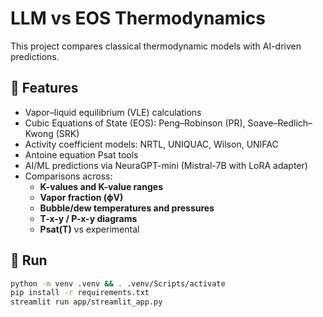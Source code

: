 # LLM vs EOS Thermodynamics

This project compares classical thermodynamic models with AI-driven predictions.

## 📌 Features
- Vapor–liquid equilibrium (VLE) calculations
- Cubic Equations of State (EOS): Peng–Robinson (PR), Soave–Redlich–Kwong (SRK)
- Activity coefficient models: NRTL, UNIQUAC, Wilson, UNIFAC
- Antoine equation Psat tools
- AI/ML predictions via NeuraGPT-mini (Mistral-7B with LoRA adapter)
- Comparisons across:
  - **K-values and K-value ranges**
  - **Vapor fraction (ϕV)**
  - **Bubble/dew temperatures and pressures**
  - **T-x-y / P-x-y diagrams**
  - **Psat(T)** vs experimental

## 🚀 Run
```bash
python -m venv .venv && . .venv/Scripts/activate
pip install -r requirements.txt
streamlit run app/streamlit_app.py
